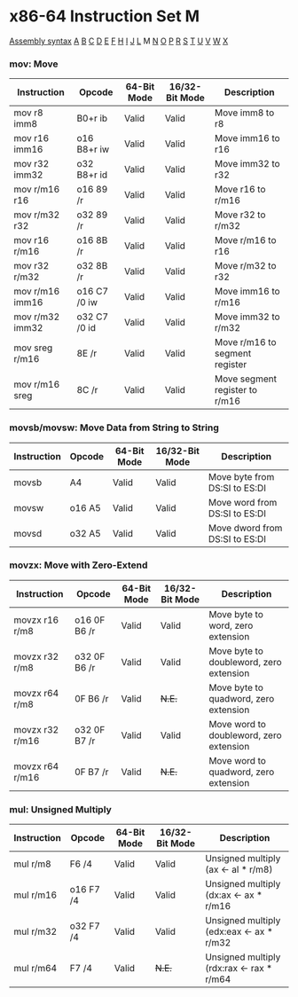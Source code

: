 x86-64 Instruction Set M
========================

[Assembly syntax](AssemblyX64.md)
[A](AssemblyX64A.md) [B](AssemblyX64B.md) [C](AssemblyX64C.md)
[D](AssemblyX64D.md) [E](AssemblyX64E.md) [F](AssemblyX64F.md)
[H](AssemblyX64H.md) [I](AssemblyX64I.md) [J](AssemblyX64J.md)
[L](AssemblyX64L.md) M [N](AssemblyX64N.md)
[O](AssemblyX64O.md) [P](AssemblyX64P.md) [R](AssemblyX64R.md)
[S](AssemblyX64S.md) [T](AssemblyX64T.md) [U](AssemblyX64U.md)
[V](AssemblyX64V.md) [W](AssemblyX64W.md) [X](AssemblyX64X.md)

### mov: Move

| Instruction     | Opcode       | 64-Bit Mode | 16/32-Bit Mode | Description                    |
| --------------- | ------------ | ----------- | -------------- | ------------------------------ |
| mov r8 imm8     | B0+r ib      | Valid       | Valid          | Move imm8 to r8               |
| mov r16 imm16   | o16 B8+r iw  | Valid       | Valid          | Move imm16 to r16             |
| mov r32 imm32   | o32 B8+r id  | Valid       | Valid          | Move imm32 to r32             |
| mov r/m16 r16   | o16 89 /r    | Valid       | Valid          | Move r16 to r/m16             |
| mov r/m32 r32   | o32 89 /r    | Valid       | Valid          | Move r32 to r/m32             |
| mov r16 r/m16   | o16 8B /r    | Valid       | Valid          | Move r/m16 to r16             |
| mov r32 r/m32   | o32 8B /r    | Valid       | Valid          | Move r/m32 to r32             |
| mov r/m16 imm16 | o16 C7 /0 iw | Valid       | Valid          | Move imm16 to r/m16            |
| mov r/m32 imm32 | o32 C7 /0 id | Valid       | Valid          | Move imm32 to r/m32            |
| mov sreg r/m16  | 8E /r        | Valid       | Valid          | Move r/m16 to segment register |
| mov r/m16 sreg  | 8C /r        | Valid       | Valid          | Move segment register to r/m16 |

### movsb/movsw: Move Data from String to String

| Instruction | Opcode | 64-Bit Mode | 16/32-Bit Mode | Description                    |
| ----------- | ------ | ----------- | -------------- | ------------------------------ |
| movsb       | A4     | Valid       | Valid          | Move byte from DS:SI to ES:DI  |
| movsw       | o16 A5 | Valid       | Valid          | Move word from DS:SI to ES:DI  |
| movsd       | o32 A5 | Valid       | Valid          | Move dword from DS:SI to ES:DI |

### movzx: Move with Zero-Extend

| Instruction     | Opcode       | 64-Bit Mode | 16/32-Bit Mode | Description                             |
| --------------- | ------------ | ----------- | -------------- | --------------------------------------- |
| movzx r16 r/m8  | o16 0F B6 /r | Valid       | Valid          | Move byte to word, zero extension       |
| movzx r32 r/m8  | o32 0F B6 /r | Valid       | Valid          | Move byte to doubleword, zero extension |
| movzx r64 r/m8  | 0F B6 /r     | Valid       | ~~N.E.~~       | Move byte to quadword, zero extension   |
| movzx r32 r/m16 | o32 0F B7 /r | Valid       | Valid          | Move word to doubleword, zero extension |
| movzx r64 r/m16 | 0F B7 /r     | Valid       | ~~N.E.~~       | Move word to quadword, zero extension   |

### mul: Unsigned Multiply

| Instruction | Opcode     | 64-Bit Mode | 16/32-Bit Mode | Description                               |
| ----------- | ---------- | ----------- | -------------- |------------------------------------------ |
| mul r/m8    | F6 /4      | Valid       | Valid          | Unsigned multiply (ax <- al * r/m8)       |
| mul r/m16   | o16 F7 /4  | Valid       | Valid          | Unsigned multiply (dx:ax <- ax * r/m16    |
| mul r/m32   | o32 F7 /4  | Valid       | Valid          | Unsigned multiply (edx:eax <- ax * r/m32  |
| mul r/m64   | F7 /4      | Valid       | ~~N.E.~~       | Unsigned multiply (rdx:rax <- rax * r/m64 |

